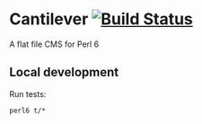 # Cantilever [![Build Status](https://travis-ci.org/pahgawk/Cantilever.svg?branch=master)](https://travis-ci.org/pahgawk/Cantilever)
A flat file CMS for Perl 6

## Local development
Run tests:
```
perl6 t/*
```
